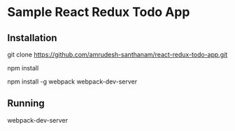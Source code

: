 Sample React Redux Todo App
==============================

Installation
---------------

git clone https://github.com/amrudesh-santhanam/react-redux-todo-app.git

npm install

npm install -g webpack webpack-dev-server


Running
---------
webpack-dev-server
